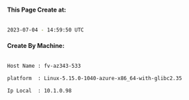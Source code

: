 
   
#### This Page Create at:

```bash

2023-07-04 - 14:59:50 UTC

```

#### Create By Machine:

```bash

Host Name : fv-az343-533

platform  : Linux-5.15.0-1040-azure-x86_64-with-glibc2.35

Ip Local  : 10.1.0.98

```

